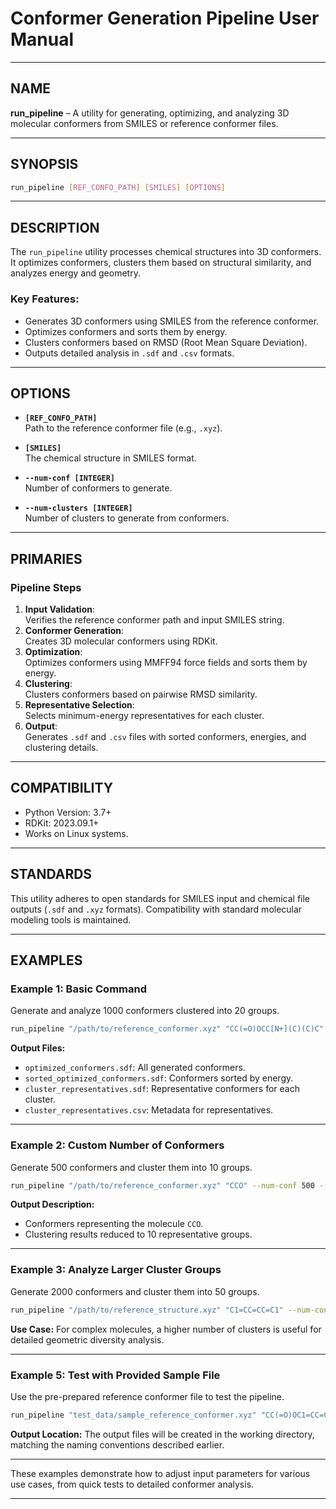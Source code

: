 # **Conformer Generation Pipeline User Manual**

---

## **NAME**
**run_pipeline** – A utility for generating, optimizing, and analyzing 3D molecular conformers from SMILES or reference conformer files.

---

## **SYNOPSIS**
```bash
run_pipeline [REF_CONFO_PATH] [SMILES] [OPTIONS]
```

---

## **DESCRIPTION**
The `run_pipeline` utility processes chemical structures into 3D conformers. It optimizes conformers, clusters them based on structural similarity, and analyzes energy and geometry.

### **Key Features:**
- Generates 3D conformers using SMILES from the reference conformer.
- Optimizes conformers and sorts them by energy.
- Clusters conformers based on RMSD (Root Mean Square Deviation).
- Outputs detailed analysis in `.sdf` and `.csv` formats.

---

## **OPTIONS**
- **`[REF_CONFO_PATH]`**  
  Path to the reference conformer file (e.g., `.xyz`).  

- **`[SMILES]`**  
  The chemical structure in SMILES format.  

- **`--num-conf [INTEGER]`**  
  Number of conformers to generate.  

- **`--num-clusters [INTEGER]`**  
  Number of clusters to generate from conformers.  

---

## **PRIMARIES**
### **Pipeline Steps**
1. **Input Validation**:  
   Verifies the reference conformer path and input SMILES string.
2. **Conformer Generation**:  
   Creates 3D molecular conformers using RDKit.
3. **Optimization**:  
   Optimizes conformers using MMFF94 force fields and sorts them by energy.
4. **Clustering**:  
   Clusters conformers based on pairwise RMSD similarity.
5. **Representative Selection**:  
   Selects minimum-energy representatives for each cluster.
6. **Output**:  
   Generates `.sdf` and `.csv` files with sorted conformers, energies, and clustering details.

---

## **COMPATIBILITY**
- Python Version: 3.7+
- RDKit: 2023.09.1+  
- Works on Linux systems.

---

## **STANDARDS**
This utility adheres to open standards for SMILES input and chemical file outputs (`.sdf` and `.xyz` formats). Compatibility with standard molecular modeling tools is maintained.

---

## **EXAMPLES**

### **Example 1: Basic Command**
Generate and analyze 1000 conformers clustered into 20 groups.
```bash
run_pipeline "/path/to/reference_conformer.xyz" "CC(=O)OCC[N+](C)(C)C" --num-conf 1000 --num-clusters 20
```

**Output Files:**
- `optimized_conformers.sdf`: All generated conformers.
- `sorted_optimized_conformers.sdf`: Conformers sorted by energy.
- `cluster_representatives.sdf`: Representative conformers for each cluster.
- `cluster_representatives.csv`: Metadata for representatives.

---

### **Example 2: Custom Number of Conformers**
Generate 500 conformers and cluster them into 10 groups.
```bash
run_pipeline "/path/to/reference_conformer.xyz" "CCO" --num-conf 500 --num-clusters 10
```

**Output Description:**
- Conformers representing the molecule `CCO`.
- Clustering results reduced to 10 representative groups.

---

### **Example 3: Analyze Larger Cluster Groups**
Generate 2000 conformers and cluster them into 50 groups.
```bash
run_pipeline "/path/to/reference_structure.xyz" "C1=CC=CC=C1" --num-conf 2000 --num-clusters 50
```

**Use Case:**
For complex molecules, a higher number of clusters is useful for detailed geometric diversity analysis.

---

### **Example 5: Test with Provided Sample File**
Use the pre-prepared reference conformer file to test the pipeline.
```bash
run_pipeline "test_data/sample_reference_conformer.xyz" "CC(=O)OC1=CC=CC=C1C(=O)O" --num-conf 1000 --num-clusters 20
```

**Output Location:**
The output files will be created in the working directory, matching the naming conventions described earlier.

---

These examples demonstrate how to adjust input parameters for various use cases, from quick tests to detailed conformer analysis.

---
